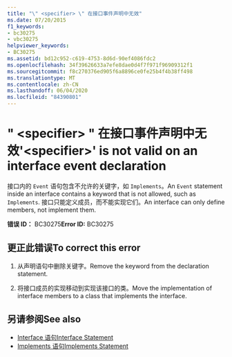 ```yaml
---
title: "\" <specifier> \" 在接口事件声明中无效"
ms.date: 07/20/2015
f1_keywords:
- bc30275
- vbc30275
helpviewer_keywords:
- BC30275
ms.assetid: bd12c952-c619-4753-8d6d-90ef4086fdc2
ms.openlocfilehash: 34f39626633a7efe8dae0d4f7f971f96909312f1
ms.sourcegitcommit: f8c270376ed905f6a8896ce0fe25b4f4b38ff498
ms.translationtype: MT
ms.contentlocale: zh-CN
ms.lasthandoff: 06/04/2020
ms.locfileid: "84390801"
---
```

# <a name="specifier-is-not-valid-on-an-interface-event-declaration"></a><span data-ttu-id="c66cb-102">" \<specifier> " 在接口事件声明中无效</span><span class="sxs-lookup"><span data-stu-id="c66cb-102">'\<specifier>' is not valid on an interface event declaration</span></span>
<span data-ttu-id="c66cb-103">接口内的 `Event` 语句包含不允许的关键字，如 `Implements`。</span><span class="sxs-lookup"><span data-stu-id="c66cb-103">An `Event` statement inside an interface contains a keyword that is not allowed, such as `Implements`.</span></span> <span data-ttu-id="c66cb-104">接口只能定义成员，而不能实现它们。</span><span class="sxs-lookup"><span data-stu-id="c66cb-104">An interface can only define members, not implement them.</span></span>  
  
 <span data-ttu-id="c66cb-105">**错误 ID：** BC30275</span><span class="sxs-lookup"><span data-stu-id="c66cb-105">**Error ID:** BC30275</span></span>  
  
## <a name="to-correct-this-error"></a><span data-ttu-id="c66cb-106">更正此错误</span><span class="sxs-lookup"><span data-stu-id="c66cb-106">To correct this error</span></span>  
  
1. <span data-ttu-id="c66cb-107">从声明语句中删除关键字。</span><span class="sxs-lookup"><span data-stu-id="c66cb-107">Remove the keyword from the declaration statement.</span></span>  
  
2. <span data-ttu-id="c66cb-108">将接口成员的实现移动到实现该接口的类。</span><span class="sxs-lookup"><span data-stu-id="c66cb-108">Move the implementation of interface members to a class that implements the interface.</span></span>  
  
## <a name="see-also"></a><span data-ttu-id="c66cb-109">另请参阅</span><span class="sxs-lookup"><span data-stu-id="c66cb-109">See also</span></span>

- [<span data-ttu-id="c66cb-110">Interface 语句</span><span class="sxs-lookup"><span data-stu-id="c66cb-110">Interface Statement</span></span>](../language-reference/statements/interface-statement.md)
- [<span data-ttu-id="c66cb-111">Implements 语句</span><span class="sxs-lookup"><span data-stu-id="c66cb-111">Implements Statement</span></span>](../language-reference/statements/implements-statement.md)
